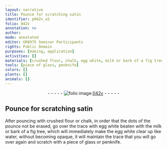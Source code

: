 ```yaml
---
layout: narrative
title: Pounce for scratching satin
identifier: p042v_a1
folio: 042v
annotation: no
author:
mode: annotated
editor: GR8975 Seminar Participants
rights: Public Domain
purposes: [making, application]
activities: []
materials: [crushed flour, chalk, egg white, milk or bark of a fig tree]
tools: [piece of glass, penknife]
colors: []
plants: []
animals: []
---
```


 <div class="folio" align="center">- - - - - <a href="http://gallica.bnf.fr/ark:/12148/btv1b10500001g/f90.image" target="_blank"><img src="https://cu-mkp.github.io/GR8975-edition/assets/photo-icon.png" alt="folio image: " style="display:inline-block; margin-bottom:-3px;"/>042v</a> - - - - - </div>   

## Pounce for scratching satin

 
After pouncing with <span class="material">crushed flour</span> or <span class="material">chalk</span>, in order that the dots of the pounce not be erased, go over the trace with <span class="material">egg white</span> beaten with the <span class="material">milk or bark of a fig tree</span>, which will immediately make the egg white clear up like water, without becoming opaque, it will maintain the trace that you will go over again and scratch with a <span class="tool">piece of glass</span> or <span class="tool">penknife</span>.
 
